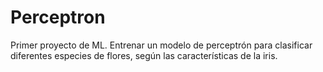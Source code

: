 # Perceptron
Primer proyecto de ML.
Entrenar un modelo de perceptrón para clasificar diferentes especies de flores, según las características de la iris.
